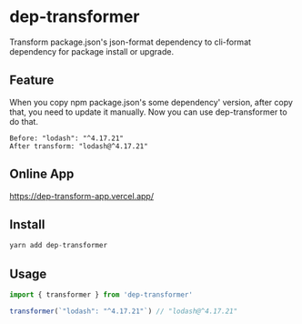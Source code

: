 # dep-transformer
Transform package.json's json-format dependency to cli-format dependency for package install or upgrade.
## Feature
When you copy npm package.json's some dependency' version, after copy that, you need to update it manually.
Now you can use dep-transformer to do that.

```
Before: "lodash": "^4.17.21"
After transform: "lodash@^4.17.21"
```


## Online App
https://dep-transform-app.vercel.app/

## Install

```js
yarn add dep-transformer
```

## Usage

```js
import { transformer } from 'dep-transformer'

transformer(`"lodash": "^4.17.21"`) // "lodash@^4.17.21"
```


